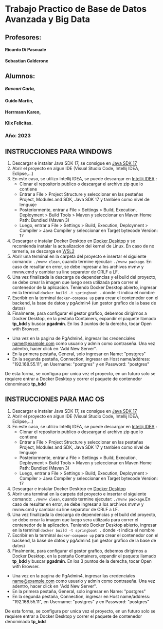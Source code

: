 # Trabajo Practico de Base de Datos Avanzada y Big Data
## Profesores:
#### Ricardo Di Pascuale
#### Sebastian Calderone
## Alumnos:
##### Baccari Carla,
####  Guido Martin,
####  Herrmann Karen,
####  Klix Felicitas.
### Año: 2023

## INSTRUCCIONES PARA WINDOWS
1. Descargar e instalar Java SDK 17, se consigue en [Java SDK 17](https://www.oracle.com/java/technologies/javase/jdk17-archive-downloads.html)
2. Abrir el proyecto en algun IDE (Visual Studio Code, Intellij IDEA, Eclipse,...)
3. En este caso, se utilizo Intellij IDEA, se puede descargar en [Intellij IDEA](https://www.jetbrains.com/idea/download/#section=windows) :
    - Clonar el repositorio publico o descargar el archivo zip que lo contiene
    - Entrar a File > Project Structure y seleccionar en las pestañas Project, Modules and SDK, Java SDK 17 y tambien como nivel de lenguaje
    - Posteriormente, entrar a File > Settings > Build, Execution, Deployment > Build Tools > Maven y seleccionar en Maven Home Path: Bundled (Maven 3)
    - Luego, entrar a File > Settings > Build, Execution, Deployment > Compiler > Java Compiler y seleccionar en Target bytecode Version: 17
4. Descargar e instalar Docker Desktop en [Docker Desktop](https://docs.docker.com/desktop/install/windows-install/) y se recomienda instalar la actualizacion del kernel de Linux. En caso de no ternerla, se descarga en [WSL2](https://wslstorestorage.blob.core.windows.net/wslblob/wsl_update_x64.msi)
5. Abrir una terminal en la carpeta del proyecto e insertar el siguiente comando: `./mvnw clean`, cuando termine ejecutar: `./mvnw package`. En caso de resultar en error, se debe ingresar a los archivos mvnw y mvnw.cmd y cambiar su line separator de CRLF a LF.
6. Una vez finalizada la descarga de dependencias y el build del proyecto, se debe crear la imagen que luego sera utilizada para correr el contenedor de la aplicacion. Teniendo Docker Desktop abierto, ingresar en la terminal `docker build -t springboot .` donde -t indica el nombre
7. Escribir en la terminal `docker-compose up` para crear el contenedor con el backend, la base de datos y pgAdmin4 (un gestor grafico de la base de datos)
8. Finalmente, para configurar el gestor grafico, debemos dirigirnos a Docker Desktop, en la pestaña Containers, expandir el paquete llamado __tp_bdd__  y buscar __pgadmin__. En los 3 puntos de la derecha, tocar Open with Browser.
- Una vez en la pagina de PgAdmin4, ingresar las credenciales name@example.com como usuario y admin como contraseña. Una vez adentro, hacer click en "Add New Server".
- En la primera pestaña, General, solo ingresar en Name: "postgres"
- En la segunda pestaña, Connection, ingresar en Host name/address: "192.168.55.11", en Username: "postgres" y en Password: "postgres"

De esta forma, se configura por unica vez el proyecto, en un futuro solo se requiere entrar a Docker Desktop y correr el paquete de contenedor denominado __tp_bdd__

## INSTRUCCIONES PARA MAC OS
1. Descargar e instalar Java SDK 17, se consigue en [Java SDK 17](https://www.oracle.com/java/technologies/javase/jdk17-archive-downloads.html)
2. Abrir el proyecto en algun IDE (Visual Studio Code, Intellij IDEA, Eclipse,...)
3. En este caso, se utilizo Intellij IDEA, se puede descargar en [Intellij IDEA](https://www.jetbrains.com/idea/download/#section=windows) :
    - Clonar el repositorio publico o descargar el archivo zip que lo contiene
    - Entrar a File > Project Structure y seleccionar en las pestañas Project, Modules and SDK, Java SDK 17 y tambien como nivel de lenguaje
    - Posteriormente, entrar a File > Settings > Build, Execution, Deployment > Build Tools > Maven y seleccionar en Maven Home Path: Bundled (Maven 3)
    - Luego, entrar a File > Settings > Build, Execution, Deployment > Compiler > Java Compiler y seleccionar en Target bytecode Version: 17
4. Descargar e instalar Docker Desktop en [Docker Desktop](https://docs.docker.com/desktop/install/mac-install/)
5. Abrir una terminal en la carpeta del proyecto e insertar el siguiente comando: `./mvnw clean`, cuando termine ejecutar: `./mvnw package`.En caso de resultar en error, se debe ingresar a los archivos mvnw y mvnw.cmd y cambiar su line separator de CRLF a LF.
6. Una vez finalizada la descarga de dependencias y el build del proyecto, se debe crear la imagen que luego sera utilizada para correr el contenedor de la aplicacion. Teniendo Docker Desktop abierto, ingresar en la terminal `docker build -t springboot .` donde -t indica el nombre
7. Escribir en la terminal `docker-compose up` para crear el contenedor con el backend, la base de datos y pgAdmin4 (un gestor grafico de la base de datos)
8. Finalmente, para configurar el gestor grafico, debemos dirigirnos a Docker Desktop, en la pestaña Containers, expandir el paquete llamado __tp_bdd__  y buscar __pgadmin__. En los 3 puntos de la derecha, tocar Open with Browser.
- Una vez en la pagina de PgAdmin4, ingresar las credenciales name@example.com como usuario y admin como contraseña. Una vez adentro, hacer click en "Add New Server".
- En la primera pestaña, General, solo ingresar en Name: "postgres"
- En la segunda pestaña, Connection, ingresar en Host name/address: "192.168.55.11", en Username: "postgres" y en Password: "postgres"

De esta forma, se configura por unica vez el proyecto, en un futuro solo se requiere entrar a Docker Desktop y correr el paquete de contenedor denominado __tp_bdd__
